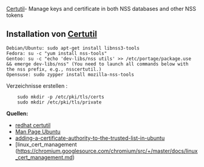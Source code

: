 [Certutil](../certutil)- Manage keys and certificate in both NSS databases and other NSS tokens

## Installation von [Certutil](../certutil)

    Debian/Ubuntu: sudo apt-get install libnss3-tools
    Fedora: su -c "yum install nss-tools"
    Gentoo: su -c "echo 'dev-libs/nss utils' >> /etc/portage/package.use && emerge dev-libs/nss" (You need to launch all commands below with the nss prefix, e.g., nsscertutil.)
    Opensuse: sudo zypper install mozilla-nss-tools

Verzeichnisse erstellen :

```
    sudo mkdir -p /etc/pki/tls/certs
    sudo mkdir /etc/pki/tls/private
```

**Quellen:**

* [redhat certutil](https://access.redhat.com/documentation/en-US/Red_Hat_Directory_Server/8.1/html/Administration_Guide/Managing_SSL-Using_certutil.html)
* [Man Page Ubuntu](http://manpages.ubuntu.com/manpages/zesty/man1/certutil.1.html)
* [adding-a-certificate-authority-to-the-trusted-list-in-ubuntu](http://blog.tkassembled.com/410/adding-a-certificate-authority-to-the-trusted-list-in-ubuntu/)
* [linux_cert_management (https://chromium.googlesource.com/chromium/src/+/master/docs/linux_cert_management.md)